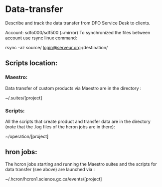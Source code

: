 # Data-transfer

Describe and track the data transfer from DFO Service Desk to clients.

Account: sdfo000/sdf500 (~mirror)
To synchronized the files between account use rsync linux command:

  rsync -az source/ login@serveur.org:/destination/

## Scripts location:

### Maestro:
Data transfer of custom products via Maestro are in the directory :

  ~/.suites/[project]

### Scripts:
All the scripts that create product and transfer data are in the directory (note that the .log files of the hcron jobs are in there):

  ~/operation/[project]

## hron jobs:
The hcron jobs starting and running the Maestro suites and the scripts for data transfer (see above) are launched via :

  ~/.hcron/hcron1.science.gc.ca/events/[project]





